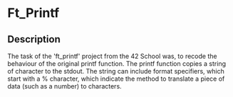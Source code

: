 # Ft_Printf

## Description

The task of the 'ft_printf' project from the 42 School was, to recode the behaviour of the original printf function. The printf function copies a string of character to the stdout. The string can include format specifiers, which start with a % character, which indicate the method to translate a piece of data (such as a number) to characters.
